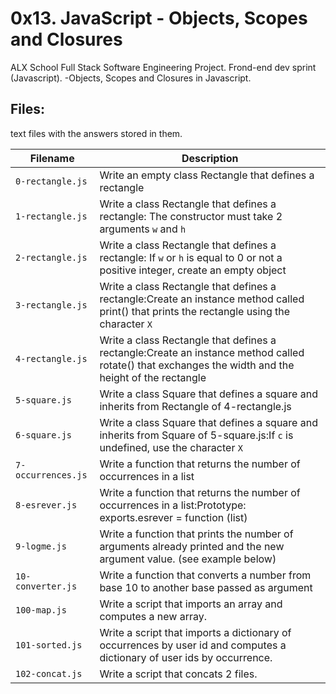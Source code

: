 # 0x13. JavaScript - Objects, Scopes and Closures

ALX School Full Stack Software Engineering Project. Frond-end dev sprint (Javascript).
-Objects, Scopes and Closures in Javascript.

## Files:

text files with the answers stored in them.

| Filename | Description |
| -------- | ----------- |
| `0-rectangle.js` | Write an empty class Rectangle that defines a rectangle |
| `1-rectangle.js` | Write a class Rectangle that defines a rectangle: The constructor must take 2 arguments `w` and `h` |
| `2-rectangle.js` | Write a class Rectangle that defines a rectangle: If `w` or `h` is equal to 0 or not a positive integer, create an empty object |
| `3-rectangle.js` | Write a class Rectangle that defines a rectangle:Create an instance method called print() that prints the rectangle using the character `X` |
| `4-rectangle.js` | Write a class Rectangle that defines a rectangle:Create an instance method called rotate() that exchanges the width and the height of the rectangle |
| `5-square.js` | Write a class Square that defines a square and inherits from Rectangle of 4-rectangle.js |
| `6-square.js` | Write a class Square that defines a square and inherits from Square of 5-square.js:If `c` is undefined, use the character `X` |
| `7-occurrences.js` | Write a function that returns the number of occurrences in a list |
| `8-esrever.js` | Write a function that returns the number of occurrences in a list:Prototype: exports.esrever = function (list) |
| `9-logme.js` | Write a function that prints the number of arguments already printed and the new argument value. (see example below) |
| `10-converter.js` | Write a function that converts a number from base 10 to another base passed as argument |
| `100-map.js` | Write a script that imports an array and computes a new array. |
| `101-sorted.js` | Write a script that imports a dictionary of occurrences by user id and computes a dictionary of user ids by occurrence. |
| `102-concat.js` | Write a script that concats 2 files. |
